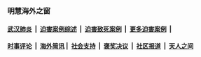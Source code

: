 
### 明慧海外之窗

####  [武汉肺炎](indexes/365.md?t=07180601) &nbsp;|&nbsp;  [迫害案例综述](indexes/328.md?t=07180601) &nbsp;|&nbsp; [迫害致死案例](indexes/277.md?t=07180601)  &nbsp;|&nbsp; [更多迫害案例](indexes/81.md?t=07180601)  &nbsp;|&nbsp; 
####  [时事评论](indexes/19.md?t=07180601) &nbsp;|&nbsp; [海外简讯](indexes/245.md?t=07180601)&nbsp;|&nbsp;  [社会支持](indexes/140.md?t=07180601) &nbsp;|&nbsp; [褒奖决议](indexes/282.md?t=07180601) &nbsp;|&nbsp; [社区报道](indexes/91.md?t=07180601)  &nbsp;|&nbsp; [天人之间](indexes/78.md?t=07180601) 

